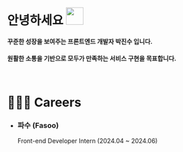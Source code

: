 <h1>안녕하세요 <img src="https://media.giphy.com/media/igPDtkfSJZMFwE0LP8/giphy.gif" width="40" /></h1>

#### 꾸준한 성장을 보여주는 프론트엔드 개발자 박진수 입니다.

#### 원활한 소통을 기반으로 모두가 만족하는 서비스 구현을 목표합니다.

<br/>

    
<h1>👨🏻‍💻 Careers</h1>

- ### 파수 (Fasoo)
  Front-end Developer Intern (2024.04 ~ 2024.06)
